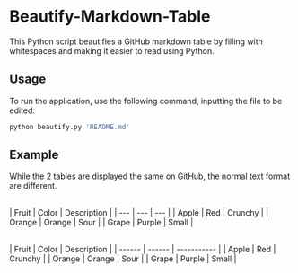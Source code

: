 # Beautify-Markdown-Table
This Python script beautifies a GitHub markdown table by filling with whitespaces and making it easier to read using Python.

## Usage
To run the application, use the following command, inputting the file to be edited:
```sh
python beautify.py 'README.md'
```

## Example
While the 2 tables are displayed the same on GitHub, the normal text format are different.

\
| Fruit | Color | Description |
| --- | --- | --- |
| Apple | Red | Crunchy |
| Orange | Orange | Sour |
| Grape | Purple | Small |

\
| Fruit  | Color  | Description |
| ------ | ------ | ----------- |
| Apple  | Red    | Crunchy     |
| Orange | Orange | Sour        |
| Grape  | Purple | Small       |
